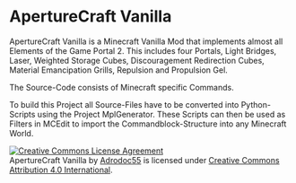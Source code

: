 # ApertureCraft Vanilla
ApertureCraft Vanilla is a Minecraft Vanilla Mod that implements almost all Elements of the Game Portal 2.
This includes four Portals, Light Bridges, Laser, Weighted Storage Cubes, Discouragement Redirection Cubes, Material Emancipation Grills, Repulsion and Propulsion Gel.

The Source-Code consists of Minecraft specific Commands.

To build this Project all Source-Files have to be converted into Python-Scripts using the Project MplGenerator.
These Scripts can then be used as Filters in MCEdit to import the Commandblock-Structure into any Minecraft World.

<a rel="license" href="http://creativecommons.org/licenses/by/4.0/"><img alt="Creative Commons License Agreement" style="border-width:0" src="https://i.creativecommons.org/l/by/4.0/88x31.png" /></a><br /><span xmlns:dct="http://purl.org/dc/terms/" href="http://purl.org/dc/dcmitype/Dataset" property="dct:title" rel="dct:type">ApertureCraft Vanilla</span> by <a xmlns:cc="http://creativecommons.org/ns#" href="https://github.com/Adrodoc55/ApertureCraftVanilla" property="cc:attributionName" rel="cc:attributionURL">Adrodoc55</a> is licensed under <a rel="license" href="http://creativecommons.org/licenses/by/4.0/">Creative Commons Attribution 4.0 International</a>.
